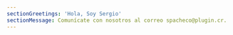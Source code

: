 ```yaml
---
sectionGreetings: 'Hola, Soy Sergio'
sectionMessage: Comunícate con nosotros al correo spacheco@plugin.cr.
---
```


